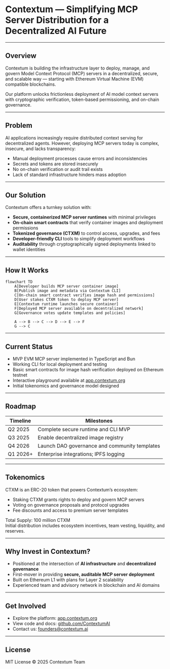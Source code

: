 # Contextum — Simplifying MCP Server Distribution for a Decentralized AI Future

---

## Overview

Contextum is building the infrastructure layer to deploy, manage, and govern Model Context Protocol (MCP) servers in a decentralized, secure, and scalable way — starting with Ethereum Virtual Machine (EVM) compatible blockchains.

Our platform unlocks frictionless deployment of AI model context servers with cryptographic verification, token-based permissioning, and on-chain governance.

---

## Problem

AI applications increasingly require distributed context serving for decentralized agents. However, deploying MCP servers today is complex, insecure, and lacks transparency:

- Manual deployment processes cause errors and inconsistencies  
- Secrets and tokens are stored insecurely  
- No on-chain verification or audit trail exists  
- Lack of standard infrastructure hinders mass adoption  

---

## Our Solution

Contextum offers a turnkey solution with:

- **Secure, containerized MCP server runtimes** with minimal privileges  
- **On-chain smart contracts** that verify container images and deployment permissions  
- **Tokenized governance (CTXM)** to control access, upgrades, and fees  
- **Developer-friendly CLI** tools to simplify deployment workflows  
- **Auditability** through cryptographically signed deployments linked to wallet identities  

---

## How It Works

```mermaid
flowchart TD
    A[Developer builds MCP server container image]
    B[Publish image and metadata via Contextum CLI]
    C[On-chain smart contract verifies image hash and permissions]
    D[User stakes CTXM token to deploy MCP server]
    E[Contextum runtime launches secure container]
    F[Deployed MCP server available on decentralized network]
    G[Governance votes update templates and policies]

    A --> B --> C --> D --> E --> F
    G --> C
```

---

## Current Status

- MVP EVM MCP server implemented in TypeScript and Bun  
- Working CLI for local deployment and testing  
- Basic smart contracts for image hash verification deployed on Ethereum testnet  
- Interactive playground available at [app.contextum.org](https://app.contextum.org)  
- Initial tokenomics and governance model designed  

---

## Roadmap

| Timeline  | Milestones                             |
| --------- | ------------------------------------ |
| Q2 2025   | Complete secure runtime and CLI MVP  |
| Q3 2025   | Enable decentralized image registry  |
| Q4 2026   | Launch DAO governance and community templates |
| Q1 2026+  | Enterprise integrations; IPFS logging |

---

## Tokenomics

CTXM is an ERC-20 token that powers Contextum’s ecosystem:  

- Staking CTXM grants rights to deploy and govern MCP servers  
- Voting on governance proposals and protocol upgrades  
- Fee discounts and access to premium server templates  

Total Supply: 100 million CTXM  
Initial distribution includes ecosystem incentives, team vesting, liquidity, and reserves.

---

## Why Invest in Contextum?

- Positioned at the intersection of **AI infrastructure** and **decentralized governance**  
- First-mover in providing **secure, auditable MCP server deployment**  
- Built on Ethereum L1 with plans for Layer 2 scalability  
- Experienced team and advisory network in blockchain and AI domains  

---

## Get Involved

- Explore the platform: [app.contextum.org](https://app.contextum.org)  
- View code and docs: [github.com/ContextumAI](https://github.com/ContextumAI)  
- Contact us: founders@contextum.ai  

---

## License

MIT License © 2025 Contextum Team
